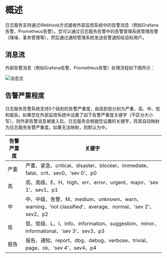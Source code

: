 # 概述

日志服务支持通过Webhook方式接收外部监控系统中的告警消息（例如Grafana告警、Prometheus告警）。您可以通过日志服务告警中的告警管理系统管理告警（降噪、事务管理等），然后通过通知管理系统发送告警通知给目标用户。

## 消息流

外部告警消息（例如Grafana告警、Prometheus告警）处理流程如下图所示：

![消息流](https://static-aliyun-doc.oss-accelerate.aliyuncs.com/assets/img/zh-CN/9850830261/p266275.png)

## 告警严重程度

日志服务告警系统支持5个级别的告警严重度，由高到低分别为严重、高、中、低和报告。如果您在外部监控系统中设置了如下告警严重度关键字（不区分大小写），则外部告警消息被接入后，日志服务会根据您设置的关键字，将其自动映射为日志服务告警严重度。如果无法映射，则默认为中。

|告警严重度|关键字|
|-----|---|
|严重|严重、紧急、critical、disaster、blocker、immediate、fatal、crit、sev0、'sev 0'、p0|
|高|高、高级、E、H、high、err、error、urgent、major、'sev 1'、sev1、p1|
|中|中、中级、告警、M、medium、unknown、warn、warning、'not classified'、average、normal、'sev 2'、sev2、p2|
|低|低、低级、L、I、info、information、suggestion、minor、informational、'sev 3'、sev3、p3|
|报告|报告、通知、report、dbg、debug、verbose、trivial、page、ok、'sev 4'、sev4、p4|


